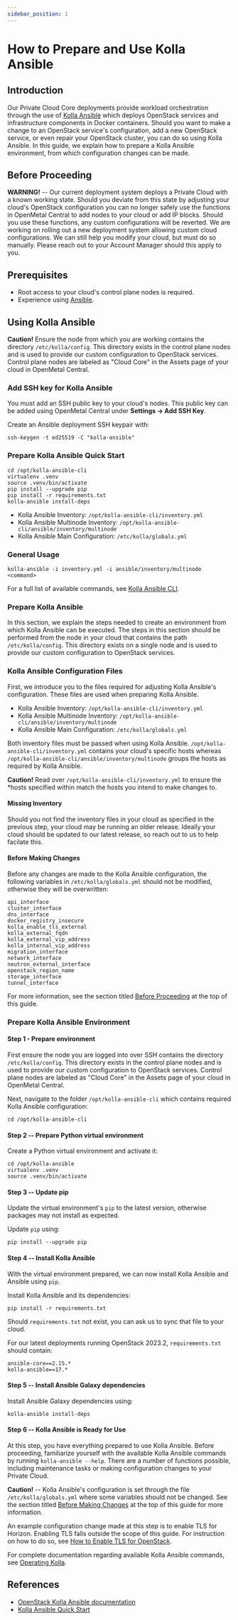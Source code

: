 ```yaml
---
sidebar_position: 1
---
```

# How to Prepare and Use Kolla Ansible

## Introduction

Our Private Cloud Core deployments provide workload orchestration
through the use of [Kolla
Ansible](https://github.com/openstack/kolla-ansible) which deploys
OpenStack services and infrastructure components in Docker containers.
Should you want to make a change to an OpenStack service's
configuration, add a new OpenStack service, or even repair your
OpenStack cluster, you can do so using Kolla Ansible. In this guide, we
explain how to prepare a Kolla Ansible environment, from which
configuration changes can be made.

## Before Proceeding

**WARNING\!** -- Our current deployment system deploys a Private Cloud
with a known working state. Should you deviate from this state by
adjusting your cloud's OpenStack configuration you can no longer safely
use the functions in OpenMetal Central to add nodes to your cloud or add
IP blocks. Should you use these functions, any custom configurations
will be reverted. We are working on rolling out a new deployment system
allowing custom cloud configurations. We can still help you modify your
cloud, but must do so manually. Please reach out to your Account Manager
should this apply to you.

## Prerequisites

- Root access to your cloud's control plane nodes is required.
- Experience using [Ansible](https://www.ansible.com/).

## Using Kolla Ansible

**Caution\!** Ensure the node from which you are working contains the
directory `/etc/kolla/config`. This directory exists in the control plane nodes
and is used to provide our custom configuration to OpenStack services. Control
plane nodes are labeled as "Cloud Core" in the Assets page of your cloud in
OpenMetal Central.

### Add SSH key for Kolla Ansible

You must add an SSH public key to your cloud's nodes. This public key can be added
using OpenMetal Central under **Settings -> Add SSH Key**. 

Create an Ansible deployment SSH keypair with:

    ssh-keygen -t ed25519 -C "kolla-ansible"

### Prepare Kolla Ansible Quick Start
    cd /opt/kolla-ansible-cli
    virtualenv .venv
    source .venv/bin/activate
    pip install --upgrade pip
    pip install -r requirements.txt
    kolla-ansible install-deps

- Kolla Ansible Inventory: `/opt/kolla-ansible-cli/inventory.yml`
- Kolla Ansible Multinode Inventory: `/opt/kolla-ansible-cli/ansible/inventory/multinode`
- Kolla Ansible Main Configuration: `/etc/kolla/globals.yml`

### General Usage

    kolla-ansible -i inventory.yml -i ansible/inventory/multinode <command>

For a full list of available commands, see [Kolla Ansible CLI](https://docs.openstack.org/kolla-ansible/latest/user/operating-kolla.html#kolla-ansible-cli).

### Prepare Kolla Ansible

In this section, we explain the steps needed to create an environment
from which Kolla Ansible can be executed. The steps in this section
should be performed from the node in your cloud that contains the path
`/etc/kolla/config`. This directory exists on a single node and is used
to provide our custom configuration to OpenStack services.

### Kolla Ansible Configuration Files
First, we introduce you to the files required for adjusting Kolla
Ansible's configuration. These files are used when preparing Kolla
Ansible.

- Kolla Ansible Inventory: `/opt/kolla-ansible-cli/inventory.yml`
- Kolla Ansible Multinode Inventory: `/opt/kolla-ansible-cli/ansible/inventory/multinode`
- Kolla Ansible Main Configuration: `/etc/kolla/globals.yml`

Both inventory files must be passed when using Kolla Ansible.
`/opt/kolla-ansible-cli/inventory.yml` contains your cloud's specific hosts
whereas `/opt/kolla-ansible-cli/ansible/inventory/multinode` groups the hosts as
required by Kolla Ansible.

**Caution\!** Read over `/opt/kolla-ansible-cli/inventory.yml` to ensure the
*hosts specified within match the hosts you intend to make changes to.

#### Missing Inventory

Should you not find the inventory files in your cloud as specified in the
previous step, your cloud may be running an older release. Ideally your cloud
should be updated to our latest release, so reach out to us to help facilate
this.

#### Before Making Changes

Before any changes are made to the Kolla Ansible configuration, the
following variables in `/etc/kolla/globals.yml` should not be modified,
otherwise they will be overwritten:

    api_interface
    cluster_interface
    dns_interface
    docker_registry_insecure
    kolla_enable_tls_external
    kolla_external_fqdn
    kolla_external_vip_address
    kolla_internal_vip_address
    migration_interface
    network_interface
    neutron_external_interface
    openstack_region_name
    storage_interface
    tunnel_interface

For more information, see the section titled [Before
Proceeding](#before-proceeding) at the top of this guide.

### Prepare Kolla Ansible Environment

#### **Step 1** - Prepare environment

First ensure the node you are logged into over SSH contains the
directory `/etc/kolla/config`. This directory exists in the control plane nodes
and is used to provide our custom configuration to OpenStack services. Control
plane nodes are labeled as "Cloud Core" in the Assets page of your cloud in
OpenMetal Central.

Next, navigate to the folder `/opt/kolla-ansible-cli` which contains required
Kolla Ansible configuration: 

    cd /opt/kolla-ansible-cli

#### **Step 2** -- Prepare Python virtual environment

Create a Python virtual environment and activate it:

    cd /opt/kolla-ansible
    virtualenv .venv
    source .venv/bin/activate

#### **Step 3** -- Update pip

Update the virtual environment's `pip` to the latest version, otherwise
packages may not install as expected.

Update `pip` using:

    pip install --upgrade pip

#### **Step 4** -- Install Kolla Ansible

With the virtual environment prepared, we can now install Kolla Ansible
and Ansible using `pip`.

Install Kolla Ansible and its dependencies:

    pip install -r requirements.txt

Should `requirements.txt` not exist, you can ask us to sync that file to your
cloud.

For our latest deployments running OpenStack 2023.2, `requirements.txt` should contain:
```
ansible-core==2.15.*
kolla-ansible==17.*
```

#### **Step 5** -- Install Ansible Galaxy dependencies

Install Ansible Galaxy dependencies using:

    kolla-ansible install-deps

#### **Step 6** -- Kolla Ansible is Ready for Use

At this step, you have everything prepared to use Kolla Ansible. Before
proceeding, familiarize yourself with the available Kolla Ansible
commands by running `kolla-ansible --help`. There are a number of
functions possible, including maintenance tasks or making configuration
changes to your Private Cloud.

**Caution\!** -- Kolla Ansible's configuration is set through the file
`/etc/kolla/globals.yml` where some variables should not be changed. See
the section titled [Before Making
Changes](prepare-kolla-ansible#before-making-changes)
at the top of this guide for more information.

An example configuration change made at this step is to enable TLS for
Horizon. Enabling TLS falls outside the scope of this guide. For
instruction on how to do so, see [How to Enable TLS for
OpenStack](enable-tls).

For complete documentation regarding available Kolla Ansible commands,
see [Operating
Kolla](https://docs.openstack.org/kolla-ansible/latest/user/operating-kolla.html).

## References

- [OpenStack Kolla Ansible
    documentation](https://docs.openstack.org/kolla-ansible/latest/)
- [Kolla Ansible Quick
    Start](https://docs.openstack.org/kolla-ansible/latest/user/quickstart.html)